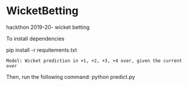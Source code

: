 # WicketBetting
hackthon 2019-20- wicket betting

To install dependencies

pip install -r requitements.txt

    Model: Wicket prediction in +1, +2, +3, +4 over, given the current over

Then, run the following command:
 python predict.py
